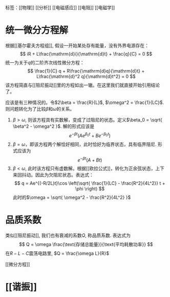 标签：[[物理]] [[分析]] [[电磁感应]] [[电阻]] [[电磁学]] 

# 统一微分方程解

根据[[基尔霍夫方程组]], 假设一开始某处存有能量，没有外界电源存在：
$$
iR + L\frac{\mathrm{d}i}{\mathrm{d}t} + \frac{q}{C} = 0
$$
统一为关于$q$的二阶齐次线性微分方程：
$$
\frac{1}{C} q + R\frac{\mathrm{d}q}{\mathrm{d}t} + L\frac{\mathrm{d}^2 q}{\mathrm{d}t^2} = 0
$$
该方程简直与[[阻尼振动]]里的方程如出一辙。在这里我们就直接开始引用结论了。

应该是有三种情况的。令$2\beta = \frac{R}{L}$, $\omega^2 = \frac{1}{LC}$. 则问题转化为了比较$\beta$和$\omega$的关系。

1. $\beta>\omega$, 则该方程具有实数解，变成了过阻尼的状态。定义$\beta_0 = \sqrt{ \beta^2 - \omega^2 }$. 解的形式应该是
$$
e^{-\beta t}(A e^{\beta_0 t} + B e^{-\beta_0 t})
$$
2. $\beta = \omega$，即该方程两个解恰好相同，此时恰好为临界状态，具有临界阻尼. 形式应该为
$$
e^{-\beta t}(A + Bt)
$$
3. $\beta<\omega$, 此时该方程只有虚数解。根据[[欧拉公式]]，转化为正余弦状态，上下来回抖动。因此为欠阻尼状态。表达式：
$$
q = Ae^{(-R/2L)t}\cos \left(\sqrt{ \frac{1}{LC}  - \frac{R^2}{4L^2}} t + \phi \right)
$$
	此时的$\omega = \sqrt{ \omega^2 - \frac{R^2}{4L^2} }$

# 品质系数

类似[[阻尼振动]], 我们也有衰减的系数$Q$, 称品质系数. 表达式为
$$
Q = \omega \frac{\text{存储总能量}}{\text{平均耗散功率}}
$$
在$R-L-C$震荡电路里, $Q = \frac{\omega L}{R}$

[[微分方程]]

# [[谐振]]